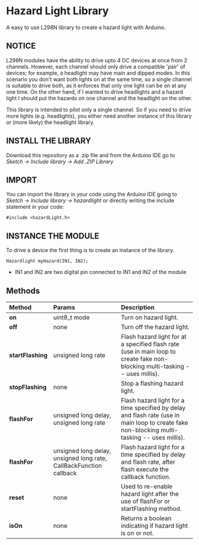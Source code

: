 # Hazard Light Library
A easy to use L298N library to create a hazard light with Arduino.

## NOTICE
L298N modules have the ability to drive upto 4 DC devices at once from 2 channels. However, each channel should only drive a compatible 'pair' of devices; for example, a headlight may have main and dipped modes. In this scenario you don't want both lights on at the same time, so a single channel is suitable to drive both, as it enforces that only one light can be on at any one time. On the other hand, if I wanted to drive headlights and a hazard light I should put the hazards on one channel and the headlight on the other.

This library is intended to pilot only a single channel. So if you need to drive more lights (e.g. headlights), you either need another instance of this library or (more likely) the headlight library.

## INSTALL THE LIBRARY
Download this repository as a .zip file and from the Arduino IDE go to *Sketch -> Include library -> Add .ZIP Library*

## IMPORT
You can import the library in your code using the Arduino IDE going to *Sketch -> Include library -> hazardlight*
or directly writing the include statement in your code:

```
#include <hazardLight.h>
```
## INSTANCE THE MODULE
To drive a device the first thing is to create an instance of the library.
```
Hazardlight myHazard(IN1, IN2);
```
* IN1 and IN2 are two digital pin connected to IN1 and IN2 of the module

## Methods
| Method | Params | Description
| :----- | :---------- | :------
|**on**|uint8_t mode| Turn on hazard light. 
|**off**|none| Turn off the hazard light.
|**startFlashing**|unsigned long rate| Flash hazard light for at a specified flash rate (use in main loop to create fake non-blocking multi-tasking -- uses millis).
|**stopFlashing**|none| Stop a flashing hazard light.
|**flashFor**|unsigned long delay, unsigned long rate| Flash hazard light for a time specified by delay and flash rate (use in main loop to create fake non-blocking multi-tasking -- uses millis).
|**flashFor**|unsigned long delay, unsigned long rate, CallBackFunction callback| Flash hazard light for a time specified by delay and flash rate, after flash execute the callback function.
|**reset**|none| Used to re-enable hazard light after the use of flashFor or startFlashing method.
|**isOn**|none| Returns a boolean indicating if hazard light is on or not.
